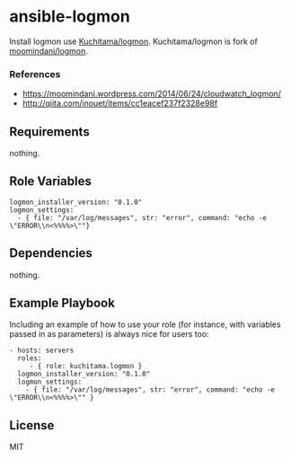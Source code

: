 ansible-logmon
=========

Install logmon use [Kuchitama/logmon](https://github.com/Kuchitama/logmon).
Kuchitama/logmon is fork of [moomindani/logmon](https://github.com/moomindani/logmon).

### References

* https://moomindani.wordpress.com/2014/06/24/cloudwatch_logmon/
* http://qiita.com/inouet/items/cc1eacef237f2328e98f

Requirements
------------

nothing.

Role Variables
--------------

```
logmon_installer_version: "0.1.0"
logmon_settings:
  - { file: "/var/log/messages", str: "error", command: "echo -e \"ERROR\\n<%%%%>\""}
```

Dependencies
------------

nothing.

Example Playbook
----------------

Including an example of how to use your role (for instance, with variables passed in as parameters) is always nice for users too:

    - hosts: servers
      roles:
         - { role: kuchitama.logmon }
      logmon_installer_version: "0.1.0"
      logmon_settings:
        - { file: "/var/log/messages", str: "error", command: "echo -e \"ERROR\\n<%%%%>\"" }


License
-------

MIT


